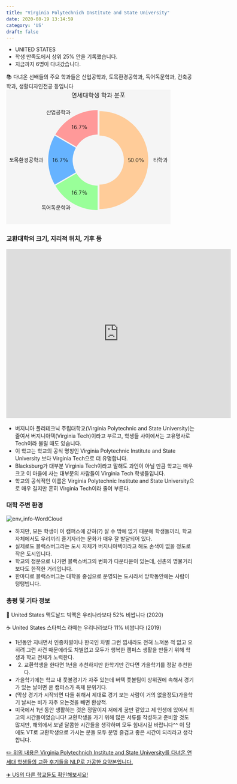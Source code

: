 ```yaml
---
title: "Virginia Polytechnich Institute and State University"
date: 2020-08-19 13:14:59
category: 'US'
draft: false
---
```



* UNITED STATES
* 학생 만족도에서 상위 25% 안을 기록했습니다.
* 지금까지 6명이 다녀갔습니다. 

📚 다녀온 선배들의 주요 학과들은 산업공학과, 토목환경공학과, 독어독문학과, 건축공학과, 생활디자인전공 등입니다
![department-info](../plots/US000259.png)
### 교환대학의 크기, 지리적 위치, 기후 등
<iframe
width="600"
height="450"
frameborder="0" style="border:0"
src="https://www.google.com/maps/embed/v1/place?key=AIzaSyC9e1AME-pVmWC4hBpFdu5S4dKzyepa3HQ&q=Virginia+Polytechnich+Institute+and+State+University&center=37.2283843,-80.4234167&zoom=14" allowfullscreen>
</iframe>

* 버지니아 폴리테크닉 주립대학교(Virginia Polytechnic and State University)는 줄여서 버지니아텍(Virginia Tech)이라고 부르고, 학생들 사이에서는 고유명사로 Tech이라 불릴 때도 있습니다.
* 이 학교는 학교의 공식 명칭인 Virginia Polytechnic Institute and State University 보다 Virginia Tech으로 더 유명합니다.
* Blacksburg가 대부분 Virginia Tech이라고 말해도 과언이 아닐 만큼 학교는 매우 크고 이 마을에 사는 대부분의 사람들이 Virginia Tech 학생들입니다.
* 학교의 공식적인 이름은 Virginia Polytechnic Institute and State University으로 매우 길지만 흔히 Virginia Tech이라 줄여 부른다.


### 대학 주변 환경

![env_info-WordCloud](../univ_wordclouds_okt/env_info/US000259_env_info_okt.png)

* 하지만, 모든 학생이 이 캠퍼스에 갇혀(?) 살 수 밖에 없기 때문에 학생들끼리, 학교 자체에서도 우리끼리 즐기자라는 문화가 매우 잘 발달되어 있다.
* 실제로도 블랙스버그라는 도시 자체가 버지니아텍이라고 해도 손색이 없을 정도로 작은 도시입니다.
* 학교의 정문으로 나가면 블랙스버그의 번화가 다운타운이 있는데, 신촌의 명물거리보다도 한적한 거리입니다.
* 한마디로 블랙스버그는 대학을 중심으로 운영되는 도시라서 방학동안에는 사람이 텅텅빕니다.


### 총평 및 기타 정보 
🍔 United States 맥도날드 빅맥은 우리나라보다 52% 비쌉니다 (2020)

☕️ United States 스타벅스 라떼는 우리나라보다 11% 비쌉니다 (2019)
* 1년동안 지내면서 인종차별이나 한국인 차별 그런 낌새라도 전혀 느껴본 적 없고 오히려 그런 사건 때문에라도 차별없고 모두가 행복한 캠퍼스 생활을 만들기 위해 학생과 학교 전체가 노력한다.
* 2. 교환학생을 한다면 1년을 추천하지만 한학기만 간다면 가을학기를 정말 추천한다.
* 가을학기에는 학교 내 풋볼경기가 자주 있는데 버텍 풋볼팀이 상위권에 속해서 경기가 있는 날이면 온 캠퍼스가 축제 분위기다.
* (막상 경기가 시작되면 다들 취해서 제대로 경기 보는 사람이 거의 없을정도)가을학기 날씨는 비가 자주 오는것을 빼면 환상적.
* 미국에서 1년 동안 생활하는 것은 정말이지 저에게 꿈만 같았고 제 인생에 있어서 최고의 시간들이었습니다! 교환학생을 가기 위해 많은 서류를 작성하고 준비할 것도 많지만, 해외에서 보낼 달콤한 시간들을 생각하며 모두 힘내시길 바랍니다^^ 이 담에도 VT로 교환학생으로 가시는 분들 모두 분명 즐겁고 좋은 시간이 되리라고 생각합니다.


[✏️ 위의 내용은 Virginia Polytechnich Institute and State University를 다녀온 연세대 학생들의 교환 후기들을 NLP로 가공한 요약본입니다.](http://oia.yonsei.ac.kr/partner/expReport.asp?ucode=US000259&bgbn=A)

[✈️ US의 다른 학교들도 확인해보세요!](https://yonsei-exchange.netlify.app/?category=US)
